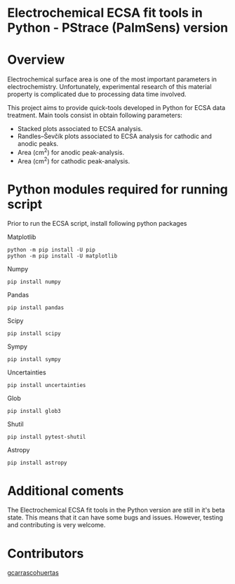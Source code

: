 # Electrochemical ECSA fit tools in Python - PStrace (PalmSens) version

# Overview

Electrochemical surface area is one of the most important  parameters in electrochemistry. Unfortunately, experimental research of this material property is complicated due to  processing data time involved. 

This project aims to provide quick-tools developed in Python for ECSA data treatment. 
Main tools consist in obtain following parameters: 


- Stacked plots associated to ECSA analysis.
- Randles–Ševčík plots associated to ECSA analysis for cathodic and anodic peaks.
- Area (cm<sup>2</sup>) for anodic peak-analysis.
- Area (cm<sup>2</sup>) for cathodic peak-analysis.

# Python modules required for running script

Prior to run the ECSA script, install following python packages 

Matplotlib

    python -m pip install -U pip
    python -m pip install -U matplotlib

Numpy

    pip install numpy
    
Pandas

    pip install pandas
    
Scipy

    pip install scipy
    
Sympy

    pip install sympy
 
Uncertainties  

    pip install uncertainties

Glob

    pip install glob3
    
Shutil  

    pip install pytest-shutil   
    
Astropy 

    pip install astropy
    
# Additional coments

The Electrochemical ECSA fit tools in the Python version are still in it's beta state. This means that it can have some bugs and issues. However, testing and contributing is very welcome.

# Contributors

[gcarrascohuertas](https://github.com/gcarrascohuertas)
